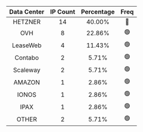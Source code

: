 | Data Center | IP Count | Percentage | Freq |
|:------------:|:--------:|:-----------:|:-----:|
| HETZNER | 14 | 40.00% | 🔴 |
| OVH | 8 | 22.86% | 🟢 |
| LeaseWeb | 4 | 11.43% | 🟢 |
| Contabo | 2 | 5.71% | 🟢 |
| Scaleway | 2 | 5.71% | 🟢 |
| AMAZON | 1 | 2.86% | 🟢 |
| IONOS | 1 | 2.86% | 🟢 |
| IPAX | 1 | 2.86% | 🟢 |
| OTHER | 2 | 5.71% | 🟢 |